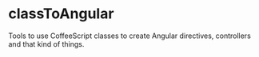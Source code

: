 classToAngular
==============

Tools to use CoffeeScript classes to create Angular directives, controllers and that kind of things.
